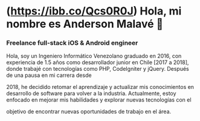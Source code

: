 # (https://ibb.co/Qcs0R0J) Hola, mi nombre es Anderson Malavé 👋
### Freelance full-stack iOS & Android engineer


Hola, soy un Ingeniero Informático Venezolano graduado en 2016, con experiencia de 1.5 años como desarrollador junior en Chile [2017 a 2018], donde trabajé con tecnologías como PHP, CodeIgniter y jQuery. Después de una pausa en mi carrera desde 

2018, he decidido retomar el aprendizaje y actualizar mis conocimientos en desarrollo de software para volver a la industria. Actualmente, estoy enfocado en mejorar mis habilidades y explorar nuevas tecnologías con el 

objetivo de encontrar nuevas oportunidades de trabajo en el área.

<!--
**andermalave/andermalave** is a ✨ _special_ ✨ repository because its `README.md` (this file) appears on your GitHub profile.

Here are some ideas to get you started:

- 🔭 I’m currently working on ...
- 🌱 I’m currently learning ...
- 👯 I’m looking to collaborate on ...
- 🤔 I’m looking for help with ...
- 💬 Ask me about ...
- 📫 How to reach me: ...
- 😄 Pronouns: ...
- ⚡ Fun fact: ...
-->
